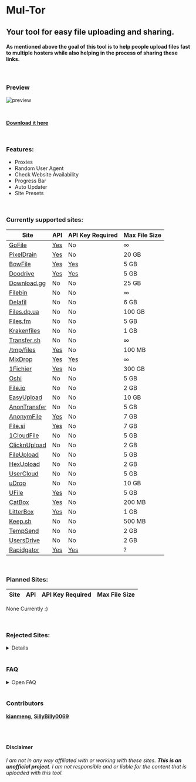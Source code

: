 # Mul-Tor
## Your tool for easy file uploading and sharing.

#### As mentioned above the goal of this tool is to help people upload files fast to multiple hosters while also helping in the process of sharing these links.

<br />

### Preview

![preview](https://github.com/Official-Husko/mul-tor/blob/master/media/preview.gif)  

<br />

[**Download it here**](https://github.com/Official-Husko/mul-tor/releases/latest)

<br />

### Features:

* Proxies
* Random User Agent
* Check Website Availability
* Progress Bar
* Auto Updater
* Site Presets

<br />

### Currently supported sites:
Site | API | API Key Required | Max File Size
--- | --- | --- | ---
[GoFile][7] | [Yes][8] | No | ∞
[PixelDrain][1] | [Yes][2] | No | 20 GB
[BowFile][17] | [Yes][18] | [Yes][19] | 5 GB
[Doodrive][36] | [Yes][37] | [Yes][38] | 5 GB
[Download.gg][102] | No | No | 25 GB
[Filebin][92] | No | No | ∞
[Delafil][107] | No | No | 6 GB
[Files.dp.ua][108] | No | No | 100 GB
[Files.fm][45] | No | No | 5 GB
[Krakenfiles][124] | No | No | 1 GB
[Transfer.sh][98] | No | No | ∞
[/tmp/files][117] | [Yes][118] | No | 100 MB
[MixDrop][29] | [Yes][30] | [Yes][30] | ∞
[1Fichier][31] | [Yes][32] | No | 300 GB
[Oshi][9] | No | No | 5 GB
[File.io][70] | No | No | 2 GB
[EasyUpload][72] | No | No | 10 GB
[AnonTransfer][127] | No | No | 5 GB
[AnonymFile][134] | [Yes][135] | No | 7 GB
[File.si][145] | [Yes][146] | No | 7 GB
[1CloudFile][133] | No | No | 5 GB
[ClicknUpload][160] | No | No | 2 GB
[FileUpload][161] | No | No | 5 GB
[HexUpload][21] | No | No | 2 GB
[UserCloud][161] | No | No | 5 GB
[uDrop][165] | No | No | 10 GB
[UFile][68] | [Yes][69] | No | 5 GB
[CatBox][168] | [Yes][169] | No | 200 MB
[LitterBox][170] | [Yes][171] | No | 1 GB
[Keep.sh][172] | No | No | 500 MB
[TempSend][173] | No | No | 2 GB
[UsersDrive][100] | No | No | 2 GB
[Rapidgator][174] | [Yes][174] | [Yes][175] | ?

<br />

### Planned Sites:
Site | API | API Key Required | Max File Size
--- | --- | --- | ---
None Currently :)

<br />

### Rejected Sites:
<details>

  Site | API | API Key Required | Max File Size | Reason
  --- | --- | --- | --- | ---
  [DropMeFiles][106] | No | No | 50 GB | Terrible Uploading System
  [Up2Share][120] | No | No | 1 GB | Terrible Uploading System
  [WeTransfer][121] | No | No | 2 GB | When do the terrible uploading systems end?
  [Filemail][42] | [Yes][43] | [No/Yes*²][44] | 5 GB | Garbage Limit of 2 Uploads a Day (Sucks regarding coding and testing)
  [MEGA][109] | [Yes][110] | No | 20 GB | Uses complicated Encrypting & Decrypting
  [Google Drive][111] | [Yes][112] | No | 15 GB | I see no reason to add this
  [Mediafire][113] | [Yes][114] | No | 10 GB | I see no reason to add this
  [UploadHaven][115] | No | No | 50 GB | Paid/Invite Only
  [Terminal][116] | No | No | ? | Invite Only
  [UpToBox][33] | [Yes][34] | [Yes][35] | 200 GB | Raided by the Feds/ACE & Down
  [SendGB][119] | No | No | 5 GB | [Discussion 10](https://github.com/Official-Husko/mul-tor/discussions/10)
  [WorkUpload][122] | No | No | 2 GB | Gives a 200 response with a link but the file is not available.
  [Qiwi.gg][126] | No | No | ? | Really Complicated system
  [CyberFiles][128] | No | No | 19 GB | sometimes throws account missing errors and sometimes it uploads fine
  [SendZcyph][129] | No | No | ? | Sockets stuff
  [SendSpace][130] | No | No | 300 MB | SSL issues and terrible upload system
  [BeeFiles][144] | No | No | 20 GB | Requires a Phone Number and shows "no plans available" after registering. Possibly a scam
  [SwissTransfer][147] | No | No | 20 GB | Captchas Required & could possibly leak the IP of the uploader
  [UploadBuzz][148] | No | No | ? | Website is down
  [pCloud][149] | [Yes][150] | No | 10 GB | Paid
  [Wormhole][151] | No | No | 10 GB | Torrent System & Sockets stuff
  [SendVis][152] | No | No | 2.5 GB | Torrent System & Sockets stuff
  [Instant.io][153] | No | No | ? | Torrent System & Sockets stuff
  [SendTresorit][154] | No | No | ? | Torrent System & Sockets stuff
  [Sharrr][155] | No | No | ? | Torrent System & Sockets stuff
  [TransferXL][156] | No | No | 5 GB | Captchas Required
  [WeSendIt][157] | No | No | 2 GB | Can't figure out the upload system
  [Yandex Disk][158] | No | No | 5 GB | I see no reason to add this
  [Archive.org][159] | No | No | ∞ | I see no reason to add this
  [TransferNow][163] | No | No | 5 GB | Not worth the hassle
  [HotDropp][96] | No | No | ? | Stuck on "In Maintenance" message
  [FileDropper][88] | No | No | ? | Website is down

</details>

<br />

### FAQ
<details>
  <summary>Open FAQ</summary>
  Q: Where did the site X go?

  A: Check the [Deprecated Sites][164] list.

  Q: Are there any presets?\
  A: Yes, simply check [this folder](https://github.com/Official-Husko/mul-tor/tree/master/presets) here and download the ones you wish to use.

  Q: Can I make my own presets?\
  A: Yes you can, for that read [this wiki page](https://github.com/Official-Husko/mul-tor/wiki/Preset-Configuration).

  Q: How can I get help?\
  A: Check the [Wiki][166] for any information that might help you. If you can't find the answer there check out the [issues page][4] and if there is none [open one up][167].

  Q: How do I get the API key?\
  A: Click on the blue yes in the Api Key Required row for the site you wish to get a key for.

  Q: I want to request a site.\
  A: Please first check the [rejected sites][3] and [issues page][4] to ensure it hasn't been previously mentioned. If not, feel free to [open a new issue][167].

  Q: What about rejected sites?\
  A: I will check the sites every once in a while to see if the issues I mentioned have been resolved. If you know the issue has been resolved or why I encountered an issue feel free to [open a new issue][167].

  Q: Why is it called Mul-Tor?\
  A: I have no idea.

  Q: What if I need one of the rejected sites?\
  A: This project is open to contributions. Maybe somebody else can add it. You may [open a new issue][167] if there isn't one already so that I can check it again.

  Q: Certain sites offer an API but you didn't use it. Why?\
  A: Because this makes it easier for users and it doesn't need any accounts and sign-ups. I plan to add API functions to these for users who want to use it.

  Q: Somebody else already has the issue I'm having. What do I do?\
  A: Simply upvote the issue. If you have additional data you think could help me solve said issue feel free to comment it.
</details>

<br />

### Contributors
[**kianmeng**](https://github.com/kianmeng),
[**SillyBilly0069**](https://github.com/SillyBilly0069)

<br />

[comment]: # (Below are all links to the sites)
[0]: #
[1]: https://pixeldrain.com/
[2]: https://pixeldrain.com/api
[3]: https://github.com/Official-Husko/mul-tor#rejected-sites
[4]: https://github.com/Official-Husko/mul-tor/issues
[7]: https://gofile.io/
[8]: https://gofile.io/api
[9]: https://oshi.at/
[17]: https://bowfile.com/
[18]: https://bowfile.com/api
[19]: https://bowfile.com/account/edit#api
[20]: https://1cloudfile.com/
[21]: https://1cloudfile.com/api
[22]: https://1cloudfile.com/account/edit#api
[23]: https://hexupload.net/
[24]: https://hexupload.docs.apiary.io/#
[25]: https://hexupload.net/?op=my_account
[26]: https://sendspace.com/
[27]: https://sendspace.com/dev_method.html
[28]: https://sendspace.com/dev_apikeys.html
[29]: https://MixDrop.ag/
[30]: https://MixDrop.ag/api/
[31]: https://1fichier.com/
[32]: https://1fichier.com/api.html
[33]: https://uptobox.com/
[34]: https://docs.uptobox.com/
[35]: https://uptobox.com/my_account
[36]: https://doodrive.com/
[37]: https://doodrive.com/dashboard/api
[38]: https://doodrive.com/dashboard/settings#settings_api
[39]: https://transfernow.net/
[40]: https://developers.transfernow.net/
[41]: https://transfernow.net/dashboard/admin/api
[42]: https://filemail.com/
[43]: https://filemail.com/apidoc
[44]: https://filemail.com/apidoc/ApiKey.aspx
[45]: https://files.fm/
[46]: https://files.fm/api.php
[67]: https://fastupload.io/
[68]: https://ufile.io/
[69]: https://ufile.io/blog/?filter=api
[70]: https://file.io/
[72]: https://easyupload.io/
[73]: https://filepost.io/
[74]: https://file-upload.net/
[75]: https://transferxl.com/
[76]: https://filetransfer.io/
[77]: https://transfernow.net/
[78]: https://quicklyupload.com/
[79]: https://tmpfiles.org/
[80]: https://send.vis.ee/
[81]: https://wormhole.app/
[82]: https://swisstransfer.com/en-us
[83]: https://4shared.com/
[84]: https://instant.io/
[85]: https://send.tresorit.com/
[86]: https://sharrr.com/
[87]: https://blackhole.run/
[88]: https://filedropper.com/
[89]: https://myairbridge.com/en/#!/settings
[90]: https://sendgb.com/
[91]: https://ulozto.net/
[92]: https://filebin.net/
[93]: https://send.cm/
[94]: https://filewhopper.com/
[95]: https://transferfile.io/#/
[96]: https://hotdropp.com/#/
[97]: https://cyberdrop.me/
[98]: https://transfer.sh/
[99]: https://k2s.cc/
[100]: https://usersdrive.com/
[101]: https://1fichier.com/
[102]: https://download.gg/
[103]: https://torrentfreak.com/file-hosting-icon-anonfiles-throws-in-the-towel-domain-for-sale-230817/
[104]: https://anonfiles.me/
[105]: https://anonfiles.me/docs/api
[106]: https://dropmefiles.com/
[107]: https://delafil.se/
[108]: https://files.dp.ua/
[109]: https://mega.nz/
[110]: https://mega.io/developers
[111]: https://google.com/drive/
[112]: https://developers.google.com/drive/api/guides/about-sdk
[113]: https://mediafire.com/
[114]: https://mediafire.com/developers/core_api/1.5/getting_started/
[115]: https://uploadhaven.com/
[116]: https://terminal.lc/
[117]: https://tmpfiles.org/
[118]: https://tmpfiles.org/api
[119]: https://sendgb.com/
[120]: https://up2sha.re/
[121]: https://wetransfer.com/
[122]: https://workupload.com/
[123]: http://yourfilestore.com/
[124]: https://krakenfiles.com/
[126]: https://qiwi.gg/
[127]: https://anontransfer.com/
[128]: https://cyberfile.me/
[129]: https://send.zcyph.cc/
[130]: https://sendspace.com/
[131]: https://anonfiles.me/
[132]: https://anonfiles.me/docs/api
[133]: https://1cloudfile.com/
[134]: https://anonymfile.com/
[135]: https://anonymfile.com/docs/api
[136]: https://nitrofile.cc/
[137]: https://nitrofile.cc/docs/api
[138]: https://gofile.cc/
[139]: https://gofile.cc/docs/api
[140]: https://anyfile.co/
[141]: https://anyfile.co/docs/api
[142]: https://bayfiles.io/
[143]: https://bayfiles.io/docs/api
[144]: https://beefiles.io/
[145]: https://file.si/
[146]: https://file.si/docs/api
[147]: https://swisstransfer.com/
[148]: https://uploadbuzz.cc/
[149]: https://pcloud.com/
[150]: https://docs.pcloud.com/
[151]: https://wormhole.app/
[152]: https://send.vis.ee/
[153]: https://instant.io/
[154]: https://send.tresorit.com/
[155]: https://sharrr.com/
[156]: https://transferxl.com/
[157]: https://wesendit.com/
[158]: https://Yandex.Disk/
[159]: https://archive.org/
[160]: https://clicknupload.click
[161]: https://file-upload.net/
[162]: https://usercloud.com/
[163]: https://transfernow.net/
[164]: https://github.com/Official-Husko/mul-tor/blob/master/modules/deprecated/README.md
[165]: https://udrop.com/
[166]: https://github.com/Official-Husko/mul-tor/wiki
[167]: https://github.com/Official-Husko/mul-tor/issues/new/choose
[168]: https://catbox.moe/
[169]: https://catbox.moe/tools.php
[170]: https://litterbox.catbox.moe/
[171]: https://litterbox.catbox.moe/tools.php
[172]: https://keep.sh/
[173]: https://tempsend.com/
[174]: https://rapidgator.net/
[175]: https://rapidgator.net/article/api/

<br />

#### Disclaimer
*I am not in any way affiliated with or working with these sites. ***This is an unofficial project***. I am not responsible and or liable for the content that is uploaded with this tool.*